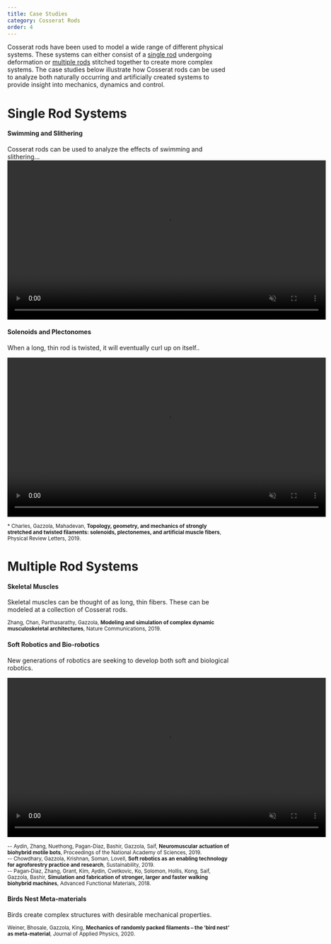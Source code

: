 ```yaml
---
title: Case Studies
category: Cosserat Rods 
order: 4
---
```


Cosserat rods have been used to model a wide range of different physical systems. These systems can either consist of a [single rod](#single-rod-systems) undergoing deformation or [multiple rods](#multiple-rod-systems) stitched together to create more complex systems. The case studies below illustrate how Cosserat rods can be used to analyze both naturally occurring and artificially created systems to provide insight into mechanics, dynamics and control.


# Single Rod Systems
#### Swimming and Slithering 
Cosserat rods can be used to analyze the effects of swimming and slithering... 
<video width='720' autoplay muted loop> 
    <source src='../snake.mp4'>
</video>

#### Solenoids and Plectonomes
When a long, thin rod is twisted, it will eventually curl up on itself..

<video width='720' autoplay muted loop> 
    <source src='../solenoid.mp4'>
</video>

<sub>* Charles, Gazzola, Mahadevan, **Topology, geometry, and mechanics of strongly stretched and twisted filaments: solenoids, plectonemes, and artificial muscle fibers**, Physical Review Letters, 2019. </sub>

# Multiple Rod Systems
#### Skeletal Muscles
Skeletal muscles can be thought of as long, thin fibers. These can be modeled at a collection of Cosserat rods. 

<sub>Zhang, Chan, Parthasarathy, Gazzola, **Modeling and simulation of complex dynamic musculoskeletal architectures**, Nature Communications, 2019.</sub>

#### Soft Robotics and Bio-robotics
New generations of robotics are seeking to develop both soft and biological robotics.  

<video width='720' autoplay muted loop controls> 
    <source src='../output.mp4' >
</video>

<sub> -- Aydin, Zhang, Nuethong, Pagan-Diaz, Bashir, Gazzola, Saif, **Neuromuscular actuation of biohybrid motile bots**, Proceedings of the National Academy of Sciences, 2019.  </sub>  
<sub> -- Chowdhary, Gazzola, Krishnan, Soman, Lovell, **Soft robotics as an enabling technology for agroforestry practice and research**, Sustainability, 2019.  </sub>  
<sub> -- Pagan‐Diaz, Zhang, Grant, Kim, Aydin, Cvetkovic, Ko, Solomon, Hollis, Kong, Saif, Gazzola, Bashir, **Simulation and fabrication of stronger, larger and faster walking biohybrid machines**, Advanced Functional Materials, 2018.</sub>

#### Birds Nest Meta-materials
Birds create complex structures with desirable mechanical properties. 

<sub>Weiner, Bhosale, Gazzola, King, **Mechanics of randomly packed filaments – the ‘bird nest’ as meta-material**, Journal of Applied Physics, 2020.  <sub>








